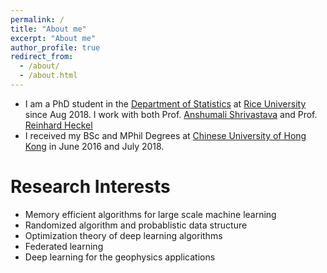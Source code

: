 ```yaml
---
permalink: /
title: "About me"
excerpt: "About me"
author_profile: true
redirect_from: 
  - /about/
  - /about.html
---
```


* I am a PhD student in the [Department of Statistics](https://eceweb.rice.edu/) at [Rice University](https://www.rice.edu/) since Aug 2018. I work with both Prof. [Anshumali Shrivastava](https://www.cs.rice.edu/~as143/) and Prof. [Reinhard Heckel](http://reinhardheckel.com/)
* I received my BSc and MPhil Degrees at [Chinese University of Hong Kong](https://www.cuhk.edu.hk/english/index.html) in June 2016 and July 2018. 

# Research Interests
* Memory efficient algorithms for large scale machine learning
* Randomized algorithm and probablistic data structure
* Optimization theory of deep learning algorithms
* Federated learning
* Deep learning for the geophysics applications
